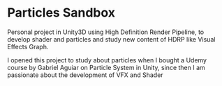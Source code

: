 # Particles Sandbox
Personal project in Unity3D using High Definition Render Pipeline, to develop shader and particles and study new content of HDRP like Visual Effects Graph.

I opened this project to study about particles when I bought a Udemy course by Gabriel Aguiar on Particle System in Unity, since then I am passionate about the development of VFX and Shader
